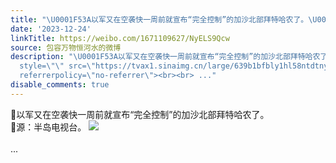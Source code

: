```yaml
---
title: "\U0001F53A以军又在空袭快一周前就宣布“完全控制”的加沙北部拜特哈农了。\U0001F53A源：半岛电视台。 [图片]"
date: '2023-12-24'
linkTitle: https://weibo.com/1671109627/NyELS9Qcw
source: 包容万物恒河水的微博
description: "\U0001F53A以军又在空袭快一周前就宣布“完全控制”的加沙北部拜特哈农了。<br>\U0001F53A源：半岛电视台。 <img
  style=\"\" src=\"https://tvax1.sinaimg.cn/large/639b1bfbly1hl58ntdtnyj20bo02gq3b.jpg\"
  referrerpolicy=\"no-referrer\"><br><br> ..."
disable_comments: true
---
```

🔺以军又在空袭快一周前就宣布“完全控制”的加沙北部拜特哈农了。<br>🔺源：半岛电视台。 <img style="" src="https://tvax1.sinaimg.cn/large/639b1bfbly1hl58ntdtnyj20bo02gq3b.jpg" referrerpolicy="no-referrer"><br><br> ...